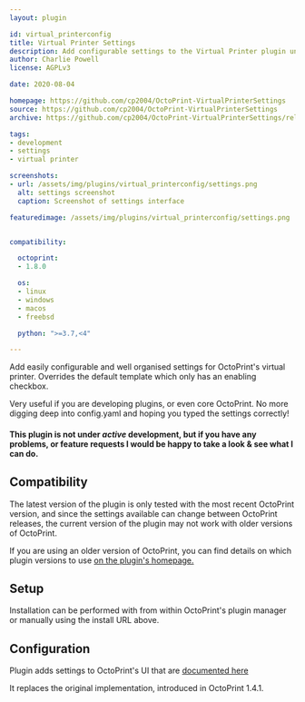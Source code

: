 ```yaml
---
layout: plugin

id: virtual_printerconfig
title: Virtual Printer Settings
description: Add configurable settings to the Virtual Printer plugin under OctoPrint's settings
author: Charlie Powell
license: AGPLv3

date: 2020-08-04

homepage: https://github.com/cp2004/OctoPrint-VirtualPrinterSettings
source: https://github.com/cp2004/OctoPrint-VirtualPrinterSettings
archive: https://github.com/cp2004/OctoPrint-VirtualPrinterSettings/releases/latest/download/release.zip

tags:
- development
- settings
- virtual printer

screenshots:
- url: /assets/img/plugins/virtual_printerconfig/settings.png
  alt: settings screenshot
  caption: Screenshot of settings interface

featuredimage: /assets/img/plugins/virtual_printerconfig/settings.png


compatibility:

  octoprint:
  - 1.8.0

  os:
  - linux
  - windows
  - macos
  - freebsd

  python: ">=3.7,<4"

---
```


Add easily configurable and well organised settings for OctoPrint's virtual printer.
Overrides the default template which only has an enabling checkbox.

Very useful if you are developing plugins, or even core OctoPrint. No more digging deep into config.yaml and hoping you typed the settings correctly!

#### This plugin is not under _active_ development, but if you have any problems, or feature requests I would be happy to take a look & see what I can do.

## Compatibility

The latest version of the plugin is only tested with the most recent OctoPrint version, and since the settings available can change between OctoPrint
releases, the current version of the plugin may not work with older versions of OctoPrint.

If you are using an older version of OctoPrint, you can find details on which plugin versions to use [on the plugin's homepage.](https://github.com/cp2004/OctoPrint-VirtualPrinterSettings#octoprint)

## Setup

Installation can be performed with from within OctoPrint's plugin manager or manually using the install URL above.

## Configuration

Plugin adds settings to OctoPrint's UI that are [documented here](https://docs.octoprint.org/en/master/development/virtual_printer.html#virtual-printer-configuration-options)

It replaces the original implementation, introduced in OctoPrint 1.4.1.
